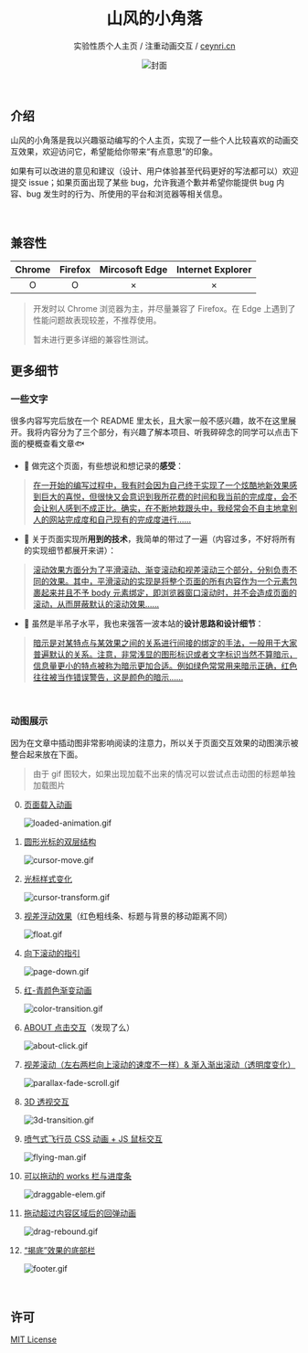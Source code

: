 <div align="center">
  <h1>山风的小角落</h1>
  <p>实验性质个人主页 / 注重动画交互 / <a href="https://www.ceynri.cn/" target="_blank">ceynri.cn</a></p>
  <img src="https://i.loli.net/2020/02/28/VhjGPQi5S7HRpgy.jpg" alt="封面"/>
</div>

<br>
<br>

## 介绍

山风的小角落是我以兴趣驱动编写的个人主页，实现了一些个人比较喜欢的动画交互效果，欢迎访问它，希望能给你带来“有点意思”的印象。

如果有可以改进的意见和建议（设计、用户体验甚至代码更好的写法都可以）欢迎提交 issue；如果页面出现了某些 bug，允许我道个歉并希望你能提供 bug 内容、bug 发生时的行为、所使用的平台和浏览器等相关信息。

<br>

## 兼容性

| Chrome | Firefox | Mircosoft Edge | Internet Explorer |
| :----: | :-----: | :------------: | :---------------: |
|   O    |    O    |       ×        |         ×         |

> 开发时以 Chrome 浏览器为主，并尽量兼容了 Firefox。在 Edge 上遇到了性能问题故表现较差，不推荐使用。
> 
> 暂未进行更多详细的兼容性测试。

## 更多细节

### 一些文字

很多内容写完后放在一个 README 里太长，且大家一般不感兴趣，故不在这里展开。我将内容分为了三个部分，有兴趣了解本项目、听我碎碎念的同学可以点击下面的梗概查看文章🐟

- 🚩 做完这个页面，有些想说和想记录的**感受**：

> [在一开始的编写过程中，我有时会因为自己终于实现了一个炫酷地新效果感到巨大的喜悦，但很快又会意识到我所花费的时间和我当前的完成度，会不会让别人感到不成正比。确实，在不断地栽跟头中，我经常会不自主地拿别人的网站完成度和自己现有的完成度进行......](./article/summary.md)

- 🔨 关于页面实现所**用到的技术**，我简单的带过了一遍（内容过多，不好将所有的实现细节都展开来讲）：

> [滚动效果方面分为了平滑滚动、渐变滚动和视差滚动三个部分，分别负责不同的效果。其中，平滑滚动的实现是将整个页面的所有内容作为一个元素包裹起来并且不予 body 元素绑定，即浏览器窗口滚动时，并不会造成页面的滚动，从而屏蔽默认的滚动效果......](./article/technical-points.md)

- 🎨 虽然是半吊子水平，我也来强答一波本站的**设计思路和设计细节**：

> [暗示是对某特点与某效果之间的关系进行间接的绑定的手法，一般用于大家普遍默认的关系。注意，非常浅显的图形标识或者文字标识当然不算暗示，信息量更小的特点被称为暗示更加合适。例如绿色常常用来暗示正确，红色往往被当作错误警告，这是颜色的暗示......](./article/design-ideas.md)

<br>

### 动图展示

因为在文章中插动图非常影响阅读的注意力，所以关于页面交互效果的动图演示被整合起来放在下面。

> 由于 gif 图较大，如果出现加载不出来的情况可以尝试点击动图的标题单独加载图片

0. [页面载入动画](https://i.loli.net/2020/03/01/RWj3kGxiNzvMyPU.gif)

    ![loaded-animation.gif](https://i.loli.net/2020/03/01/RWj3kGxiNzvMyPU.gif)

1. [圆形光标的双层结构](https://i.loli.net/2020/02/27/GCj84SvNfqRQFcY.gif)

    ![cursor-move.gif](https://i.loli.net/2020/02/27/GCj84SvNfqRQFcY.gif)

2. [光标样式变化](https://i.loli.net/2020/02/27/xFQikNLCJOXHgsA.gif)

    ![cursor-transform.gif](https://i.loli.net/2020/02/27/xFQikNLCJOXHgsA.gif)

3. [视差浮动效果](https://i.loli.net/2020/02/27/hu5I7tTRLCzqD1F.gif)（红色粗线条、标题与背景的移动距离不同）

    ![float.gif](https://i.loli.net/2020/02/27/hu5I7tTRLCzqD1F.gif)

4. [向下滚动的指引](https://i.loli.net/2020/02/27/M5REnATWa4kOXhg.gif)

    ![page-down.gif](https://i.loli.net/2020/02/27/M5REnATWa4kOXhg.gif)

5. [红-青颜色渐变动画](https://i.loli.net/2020/02/27/1xKfrjNCFnvEBi4.gif)

    ![color-transition.gif](https://i.loli.net/2020/02/27/1xKfrjNCFnvEBi4.gif)

6. [ABOUT 点击交互](https://i.loli.net/2020/02/27/HNCbyFKarpom4YQ.gif)（发现了么）

    ![about-click.gif](https://i.loli.net/2020/02/27/HNCbyFKarpom4YQ.gif)

7. [视差滚动（左右两栏向上滚动的速度不一样）& 渐入渐出滚动（透明度变化）](https://i.loli.net/2020/02/27/c6V8JRixWQ4AgIK.gif)

    ![parallax-fade-scroll.gif](https://i.loli.net/2020/02/27/c6V8JRixWQ4AgIK.gif)

8. [3D 透视交互](https://i.loli.net/2020/02/27/1YWfMpsOVdlz68T.gif)

    ![3d-transition.gif](https://i.loli.net/2020/02/27/1YWfMpsOVdlz68T.gif)

9. [喷气式飞行员 CSS 动画 + JS 鼠标交互](https://i.loli.net/2020/02/27/HEhTJ8PBZe7d5CO.gif)

    ![flying-man.gif](https://i.loli.net/2020/02/27/HEhTJ8PBZe7d5CO.gif)

10. [可以拖动的 works 栏与进度条](https://i.loli.net/2020/02/27/fPLZaG59rtlxp8X.gif)

    ![draggable-elem.gif](https://i.loli.net/2020/02/27/fPLZaG59rtlxp8X.gif)

11. [拖动超过内容区域后的回弹动画](https://i.loli.net/2020/02/27/TSYQwcb3AeiVn8v.gif)

    ![drag-rebound.gif](https://i.loli.net/2020/02/27/TSYQwcb3AeiVn8v.gif)

12. [“揭底”效果的底部栏](https://i.loli.net/2020/02/27/1rXCWzGTmnSgQqF.gif)

    ![footer.gif](https://i.loli.net/2020/02/27/1rXCWzGTmnSgQqF.gif)

<br>

## 许可

[MIT License](./LICENSE)

<br>

